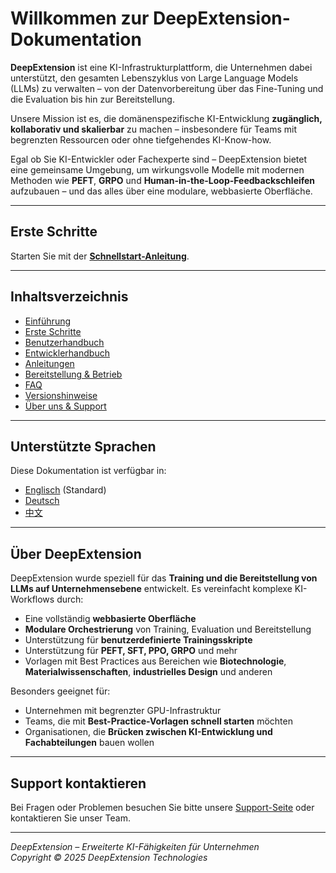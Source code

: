 # Willkommen zur DeepExtension-Dokumentation

**DeepExtension** ist eine KI-Infrastrukturplattform, die Unternehmen dabei unterstützt, den gesamten Lebenszyklus von Large Language Models (LLMs) zu verwalten – von der Datenvorbereitung über das Fine-Tuning und die Evaluation bis hin zur Bereitstellung.

Unsere Mission ist es, die domänenspezifische KI-Entwicklung **zugänglich, kollaborativ und skalierbar** zu machen – insbesondere für Teams mit begrenzten Ressourcen oder ohne tiefgehendes KI-Know-how.

Egal ob Sie KI-Entwickler oder Fachexperte sind – DeepExtension bietet eine gemeinsame Umgebung, um wirkungsvolle Modelle mit modernen Methoden wie **PEFT**, **GRPO** und **Human-in-the-Loop-Feedbackschleifen** aufzubauen – und das alles über eine modulare, webbasierte Oberfläche.

---

## Erste Schritte

Starten Sie mit der **[Schnellstart-Anleitung](getting-started/quick-start.md)**.

---

## Inhaltsverzeichnis

- [Einführung](intro/overview.md)
- [Erste Schritte](getting-started/quick-start.md)
- [Benutzerhandbuch](user-guide/ui-overview.md)
- [Entwicklerhandbuch](developer/api-overview.md)
- [Anleitungen](tutorials/e2e.md)
- [Bereitstellung & Betrieb](ops/system-reqs.md)
- [FAQ](faq.md)
- [Versionshinweise](changelog.md)
- [Über uns & Support](about/team.md)

---

## Unterstützte Sprachen

Diese Dokumentation ist verfügbar in:

- [Englisch](#) (Standard)
- [Deutsch](de/index.md)
- [中文](zh/index.md)

---

## Über DeepExtension

DeepExtension wurde speziell für das **Training und die Bereitstellung von LLMs auf Unternehmensebene** entwickelt. Es vereinfacht komplexe KI-Workflows durch:

- Eine vollständig **webbasierte Oberfläche**
- **Modulare Orchestrierung** von Training, Evaluation und Bereitstellung
- Unterstützung für **benutzerdefinierte Trainingsskripte**
- Unterstützung für **PEFT, SFT, PPO, GRPO** und mehr
- Vorlagen mit Best Practices aus Bereichen wie **Biotechnologie**, **Materialwissenschaften**, **industrielles Design** und anderen

Besonders geeignet für:

- Unternehmen mit begrenzter GPU-Infrastruktur
- Teams, die mit **Best-Practice-Vorlagen schnell starten** möchten
- Organisationen, die **Brücken zwischen KI-Entwicklung und Fachabteilungen** bauen wollen

---

## Support kontaktieren

Bei Fragen oder Problemen besuchen Sie bitte unsere [Support-Seite](about/support.md) oder kontaktieren Sie unser Team.

---

*DeepExtension – Erweiterte KI-Fähigkeiten für Unternehmen*  
*Copyright © 2025 DeepExtension Technologies*
